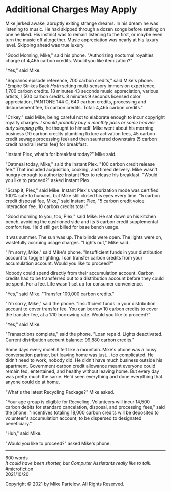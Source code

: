 # Additional Charges May Apply

Mike jerked awake, abruptly exiting strange dreams. In his dream he was listening to music. He had skipped through a dozen songs before settling on one he liked. His instinct was to remain listening to the first, or maybe even turn the music off altogether. Music appreciation was nearly
at his luxury level. Skipping ahead was true luxury.

"Good Morning, Mike," said his phone. "Authorizing nocturnal royalties charge of 4,465 carbon credits. Would you like itemization?"

"Yes," said Mike.

"Sopranos episode reference, 700 carbon credits," said Mike's phone. "Empire Strikes Back _Hoth_ setting multi-sensory immersion experience, 1,700 carbon credits. 18 minutes 43 seconds music appreciation, various artists, 1,500 carbon credits. 8 minutes 9 seconds licensed color appreciation, PANTONE 144 C, 640 carbon credits, processing and disbursement fee, 15 carbon credits. Total: 4,465 carbon credits."

"Crikey," said Mike, being careful not to elaborate enough to incur copyright royalty charges. _I should probably buy a monthly pass or some heavier duty sleeping pills_, he thought to himself. Mike went about his morning business (10 carbon credits plumbing fixture activation fees, 45 carbon credit sewage processing fee) and then sauntered downstairs (5 carbon credit  handrail rental fee) for breakfast.

"Instant Plex, what's for breakfast today?" Mike said.

"Oatmeal today, Mike," said the Instant Plex. "100 carbon credit release fee." That included acquisition, cooking, and timed delivery. Mike wasn't hungry enough to authorize Instant Plex to release his breakfast. "Would you like to proceed?" asked Instant Plex.

"Scrap it, Plex," said Mike. Instant Plex's vaporization mode was certified 100% safe to humans, but Mike still closed his eyes every time. "5 carbon credit disposal fee, Mike," said Instant Plex, "5 carbon credit voice interaction fee. 10 carbon credits total."

"Good morning to you, too, Plex," said Mike. He sat down on his kitchen bench, avoiding the cushioned side and its 5 carbon credit supplemental comfort fee. He'd still get billed for base bench usage.

It was summer. The sun was up. The blinds were open. The lights were on, wastefully accruing  usage charges. "Lights out," Mike said. 

"I'm sorry, Mike," said Mike's phone. "Insufficient funds in your distribution account to toggle lighting. I can transfer carbon credits from your accumulation account. Would you like to proceed?"

Nobody could spend directly from their accumulation account. Carbon credits had to be transferred out to a distribution account before they could be spent. For a fee. Life wasn't set up for consumer convenience.

"Yes," said Mike. "Transfer 100,000 carbon credits."

"I'm sorry, Mike," said the phone. "Insufficient funds in your distribution account to cover transfer fee. You can borrow 10 carbon credits to cover the transfer fee, at a 1:10 borrowing rate. Would you like to proceed?"

"Yes," said Mike.

"Transactions complete," said the phone. "Loan repaid. Lights deactivated. Current distribution account balance: 99,880 carbon credits."

Some days every molehill felt like a mountain. Mike's phone was a lousy conversation partner, but leaving home was just... too complicated. He didn't need to work, nobody did. He didn't have much business outside his apartment. Government carbon credit allowance meant everyone could remain fed, entertained, and healthy without leaving home. But every day was pretty much the same. He'd seen everything and done everything that anyone could do at home.

"What's the latest Recycling Package?" Mike asked.

"Your age group is eligible for Recycling. Volunteers will incur 14,500 carbon debits for standard cancelation, disposal, and processing fees," said the phone. "Incentives totaling 18,000 carbon credits will be deposited to volunteer's accumulation account, to be dispersed to designated beneficiary."

"Huh," said Mike.

"Would you like to proceed?" asked Mike's phone.

---

600 words  
_It could have been shorter, but Computer Assistants really like to talk._  
#microfiction  
2021/10/20  

Copyright © 2021 by Mike Partelow. All Rights Reserved.  
